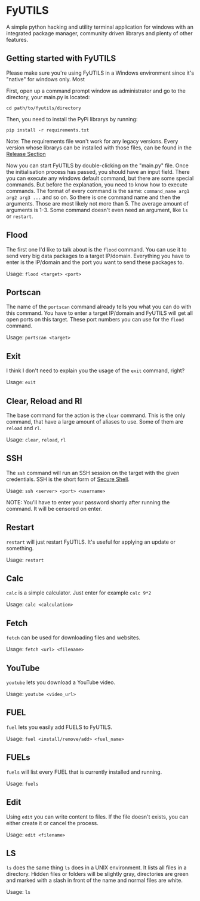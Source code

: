 # FyUTILS
A simple python hacking and utility terminal application for windows with an integrated package manager, community driven librarys and plenty of other features.



## Getting started with FyUTILS

Please make sure you're using FyUTILS in a Windows environment since it's "native" for windows only. Most

First, open up a command prompt window as administrator and go to the directory, your main.py is located:

`cd path/to/fyutils/directory`

Then, you need to install the PyPi librarys by running:

`pip install -r requirements.txt`

Note: The requirements file won't work for any legacy versions. Every version whose librarys can be installed with those files, can be found in the [Release Section](https://github.com/NoahOnFyre/FyUTILS/releases)

Now you can start FyUTILS by double-clicking on the "main.py" file.
Once the initialisation process has passed, you should have an input field. There you can execute any windows default command, but there are some special commands.
But before the explanation, you need to know how to execute commands.
The format of every command is the same: `command_name arg1 arg2 arg3 ...` and so on.
So there is one command name and then the arguments. Those are most likely not more than 5. The average amount of arguments is 1-3.
Some command doesn't even need an argument, like `ls` or `restart`.

## Flood

The first one I'd like to talk about is the `flood` command. You can use it to send very big data packages to a target IP/domain. Everything you have to enter is the IP/domain and the port you want to send these packages to.

Usage: `flood <target> <port>`

## Portscan

The name of the `portscan` command already tells you what you can do with this command. You have to enter a target IP/domain and FyUTILS will get all open ports on this target. These port numbers you can use for the `flood` command.

Usage: `portscan <target>`

## Exit

I think I don't need to explain you the usage of the `exit` command, right?

Usage: `exit`

## Clear, Reload and Rl

The base command for the action is the `clear` command. This is the only command, that have a large amount of aliases to use. Some of them are `reload` and `rl`.

Usage: `clear`, `reload`, `rl`

## SSH

The `ssh` command will run an SSH session on the target with the given credentials.
SSH is the short form of [Secure Shell](https://de.wikipedia.org/wiki/Secure_Shell).

Usage: `ssh <server> <port> <username>`

NOTE: You'll have to enter your password shortly after running the command. It will be censored on enter.

## Restart

`restart` will just restart FyUTILS. It's useful for applying an update or something.

Usage: `restart`

## Calc

`calc` is a simple calculator. Just enter for example `calc 9*2`

Usage: `calc <calculation>`

## Fetch

`fetch` can be used for downloading files and websites.

Usage: `fetch <url> <filename>`

## YouTube

`youtube` lets you download a YouTube video.

Usage: `youtube <video_url>`

## FUEL

`fuel` lets you easily add FUELS to FyUTILS.

Usage: `fuel <install/remove/add> <fuel_name>`

## FUELs

`fuels` will list every FUEL that is currently installed and running.

Usage: `fuels`

## Edit

Using `edit` you can write content to files. If the file doesn't exists, you can either create it or cancel the process.

Usage: `edit <filename>`

## LS

`ls` does the same thing `ls` does in a UNIX environment. It lists all files in a directory. Hidden files or folders will be slightly gray, directories are green and marked with a slash in front of the name and normal files are white.

Usage: `ls`
